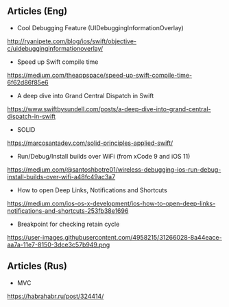 ## Articles (Eng)

 - Cool Debugging Feature (UIDebuggingInformationOverlay)

  http://ryanipete.com/blog/ios/swift/objective-c/uidebugginginformationoverlay/

  - Speed up Swift compile time

  https://medium.com/theappspace/speed-up-swift-compile-time-6f62d86f85e6

  - A deep dive into Grand Central Dispatch in Swift

  https://www.swiftbysundell.com/posts/a-deep-dive-into-grand-central-dispatch-in-swift

  - SOLID

  https://marcosantadev.com/solid-principles-applied-swift/
  
  - Run/Debug/Install builds over WiFi (from xCode 9 and iOS 11)
  
  https://medium.com/@santoshbotre01/wireless-debugging-ios-run-debug-install-builds-over-wifi-a48fc49ac3a7

  - How to open Deep Links, Notifications and Shortcuts
 
 https://medium.com/ios-os-x-development/ios-how-to-open-deep-links-notifications-and-shortcuts-253fb38e1696
 
 - Breakpoint for checking retain cycle
 
 https://user-images.githubusercontent.com/4958215/31266028-8a44eace-aa7a-11e7-8150-3dce3c57b949.png
 
## Articles (Rus)

  - MVC
  
  https://habrahabr.ru/post/324414/
